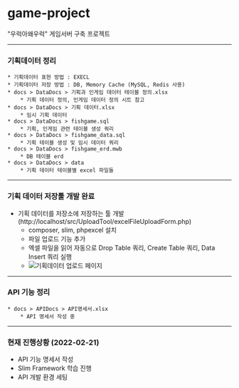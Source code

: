# game-project
"우럭아왜우럭" 게임서버 구축 프로젝트

---
### 기획데이터 정리
    * 기획데이터 표현 방법 : EXECL
    * 기획데이터 저장 방법 : DB, Memory Cache (MySQL, Redis 사용)
    * docs > DataDocs > 기획과 인게임 데이터 테이블 정의.xlsx
        * 기획 데이터 정의, 인게임 데이터 정의 시트 참고
    * docs > DataDocs > 기획 데이터.xlsx
        * 임시 기획 데이터
    * docs > DataDocs > fishgame.sql
        * 기획, 인게임 관련 테이블 생성 쿼리
    * docs > DataDocs > fishgame_data.sql
        * 기획 테이블 생성 및 임시 데이터 쿼리
    * docs > DataDocs > fishgame_erd.mwb
        * DB 테이블 erd
    * docs > DataDocs > data
        * 기획 데이터 테이블별 excel 파일들
---
### 기획 데이터 저장툴 개발 완료
* 기획 데이터를 저장소에 저장하는 툴 개발 (http://localhost/src/UploadTool/excelFileUploadForm.php)
  * composer, slim, phpexcel 설치
  * 파일 업로드 기능 추가
  * 엑셀 파일을 읽어 자동으로 Drop Table 쿼리, Create Table 쿼리, Data Insert 쿼리 실행
  * ![기획데이터 업로드 페이지](https://user-images.githubusercontent.com/97434281/153375531-bf153072-1ec3-4e12-a891-ff5891aff55c.PNG)

---
### API 기능 정리
    * docs > APIDocs > API명세서.xlsx
        * API 명세서 작성 중
---
### 현재 진행상황 (2022-02-21)
* API 기능 명세서 작성
* Slim Framework 학습 진행
* API 개발 환경 세팅